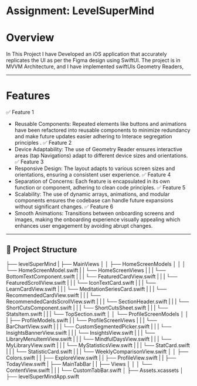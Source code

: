 # Assignment: LevelSuperMind

# Overview

In This Project I have Developed an iOS application that accurately replicates the UI as per the Figma design using SwiftUI. The project is in MVVM Architecture, and I have implemented swiftUIs Geometry Readers, 


---


# Features

✅ Feature 1
   - Reusable Components: Repeated elements like buttons and animations have been refactored into reusable components to minimize redundancy and make future updates easier adhering to Interace segregation principles .
✅ Feature 2
   - Device Adaptability: The use of Geometry Reader ensures interactive areas (tap Navigations) adapt to different device sizes and orientations.
✅ Feature 3 
   - Responsive Design: The layout adapts to various screen sizes and orientations, ensuring a consistent user experience.
✅ Feature 4
   - Separation of Concerns: Each feature is encapsulated in its own function or component, adhering to clean code principles.
✅ Feature 5 
   - Scalability: The use of dynamic arrays, animations, and modular components ensures the codebase can handle future expansions without significant changes.
✅ Feature 6
   - Smooth Animations: Transitions between onboarding screens and images,  making the onboarding experience visually appealing which enhances user engagement by avoiding abrupt changes.

     
---

## 📂 Project Structure

├── levelSuperMind
|   ├── MainViews
│   │   ├── HomeScreenModels
│   │   │   └── HomeScreenModel.swift
|   |   └── HomeScreenViews
|   |   |   └── BottomTextComponent.swift
|   |   |   └── FeaturedCardView.swift
|   |   |   └── FeaturedScrollView.swift
|   |   |   └── IconTextCard.swift
|   |   |   └── LearnCardView.swift
|   |   |   └── MeditationSeriesCard.swift
|   |   |   └── RecommendedCardView.swift
|   |   |   └── RecommendedCardsScrollView.swift
|   |   |   └── SectionHeader.swift
|   |   |   └── ShortCutsComponent.swift
|   |   |   └── ShortCutsSheet.swift
|   |   |   └── StatsItem.swift
|   |   |   └── TopSection.swift
│   │   └── ProfileScreenModels
│   │   |   ├── ProfileModels.swift
|   |   └── ProfileScreenViews
|   |   |   └── BarChartView.swift
|   |   |   └── CustomSegmentedPicker.swift
|   |   |   └── InsightsBannerView.swift
|   |   |   └── InsightsView.swift
|   |   |   └── LibraryMenuItemView.swift
|   |   |   └── MindfulDaysView.swift
|   |   |   └── MyLibraryView.swift
|   |   |   └── MyStatisticsView.swift
|   |   |   └── StatCard.swift
|   |   |   └── StatisticCard.swift
|   |   |   └── WeeklyComparisonView.swift
│   │   ├── Colors.swift
|   |   ├── ExploreView.swift
|   |   ├── ProfileView.swift
|   |   ├── TodayView.swift
|   ├── MainTabBar
|   |   ├── Views
│   │   │   └── ContentView.swift
|   |   |   └── CustomTabBar.swift
│   ├── Assets.xcassets
│   ├── levelSuperMindApp.swift










